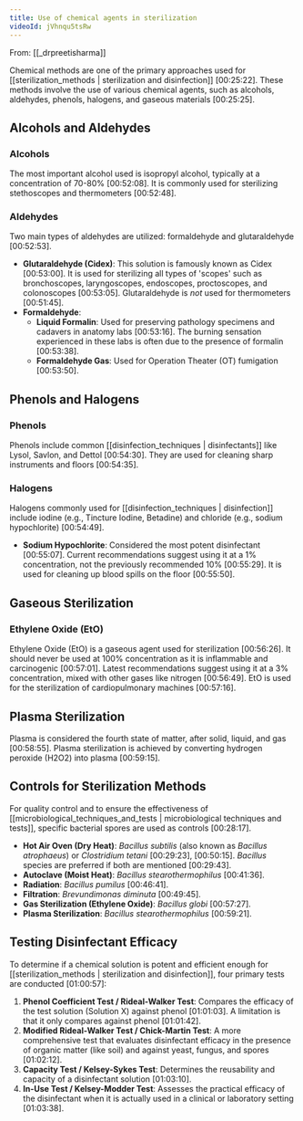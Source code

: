 ```yaml
---
title: Use of chemical agents in sterilization
videoId: jVhnqu5tsRw
---
```


From: [[_drpreetisharma]] <br/> 

Chemical methods are one of the primary approaches used for [[sterilization_methods | sterilization and disinfection]] <a class="yt-timestamp" data-t="00:25:22">[00:25:22]</a>. These methods involve the use of various chemical agents, such as alcohols, aldehydes, phenols, halogens, and gaseous materials <a class="yt-timestamp" data-t="00:25:25">[00:25:25]</a>.

## Alcohols and Aldehydes

### Alcohols
The most important alcohol used is isopropyl alcohol, typically at a concentration of 70-80% <a class="yt-timestamp" data-t="00:52:08">[00:52:08]</a>. It is commonly used for sterilizing stethoscopes and thermometers <a class="yt-timestamp" data-t="00:52:48">[00:52:48]</a>.

### Aldehydes
Two main types of aldehydes are utilized: formaldehyde and glutaraldehyde <a class="yt-timestamp" data-t="00:52:53">[00:52:53]</a>.

*   **Glutaraldehyde (Cidex)**: This solution is famously known as Cidex <a class="yt-timestamp" data-t="00:53:00">[00:53:00]</a>. It is used for sterilizing all types of 'scopes' such as bronchoscopes, laryngoscopes, endoscopes, proctoscopes, and colonoscopes <a class="yt-timestamp" data-t="00:53:05">[00:53:05]</a>. Glutaraldehyde is *not* used for thermometers <a class="yt-timestamp" data-t="00:51:45">[00:51:45]</a>.
*   **Formaldehyde**:
    *   **Liquid Formalin**: Used for preserving pathology specimens and cadavers in anatomy labs <a class="yt-timestamp" data-t="00:53:16">[00:53:16]</a>. The burning sensation experienced in these labs is often due to the presence of formalin <a class="yt-timestamp" data-t="00:53:38">[00:53:38]</a>.
    *   **Formaldehyde Gas**: Used for Operation Theater (OT) fumigation <a class="yt-timestamp" data-t="00:53:50">[00:53:50]</a>.

## Phenols and Halogens

### Phenols
Phenols include common [[disinfection_techniques | disinfectants]] like Lysol, Savlon, and Dettol <a class="yt-timestamp" data-t="00:54:30">[00:54:30]</a>. They are used for cleaning sharp instruments and floors <a class="yt-timestamp" data-t="00:54:35">[00:54:35]</a>.

### Halogens
Halogens commonly used for [[disinfection_techniques | disinfection]] include iodine (e.g., Tincture Iodine, Betadine) and chloride (e.g., sodium hypochlorite) <a class="yt-timestamp" data-t="00:54:49">[00:54:49]</a>.

*   **Sodium Hypochlorite**: Considered the most potent disinfectant <a class="yt-timestamp" data-t="00:55:07">[00:55:07]</a>. Current recommendations suggest using it at a 1% concentration, not the previously recommended 10% <a class="yt-timestamp" data-t="00:55:29">[00:55:29]</a>. It is used for cleaning up blood spills on the floor <a class="yt-timestamp" data-t="00:55:50">[00:55:50]</a>.

## Gaseous Sterilization

### Ethylene Oxide (EtO)
Ethylene Oxide (EtO) is a gaseous agent used for sterilization <a class="yt-timestamp" data-t="00:56:26">[00:56:26]</a>. It should never be used at 100% concentration as it is inflammable and carcinogenic <a class="yt-timestamp" data-t="00:57:01">[00:57:01]</a>. Latest recommendations suggest using it at a 3% concentration, mixed with other gases like nitrogen <a class="yt-timestamp" data-t="00:56:49">[00:56:49]</a>. EtO is used for the sterilization of cardiopulmonary machines <a class="yt-timestamp" data-t="00:57:16">[00:57:16]</a>.

## Plasma Sterilization
Plasma is considered the fourth state of matter, after solid, liquid, and gas <a class="yt-timestamp" data-t="00:58:55">[00:58:55]</a>. Plasma sterilization is achieved by converting hydrogen peroxide (H2O2) into plasma <a class="yt-timestamp" data-t="00:59:15">[00:59:15]</a>.

## Controls for Sterilization Methods
For quality control and to ensure the effectiveness of [[microbiological_techniques_and_tests | microbiological techniques and tests]], specific bacterial spores are used as controls <a class="yt-timestamp" data-t="00:28:17">[00:28:17]</a>.

*   **Hot Air Oven (Dry Heat)**: *Bacillus subtilis* (also known as *Bacillus atrophaeus*) or *Clostridium tetani* <a class="yt-timestamp" data-t="00:29:23">[00:29:23]</a>, <a class="yt-timestamp" data-t="00:50:15">[00:50:15]</a>. *Bacillus* species are preferred if both are mentioned <a class="yt-timestamp" data-t="00:29:43">[00:29:43]</a>.
*   **Autoclave (Moist Heat)**: *Bacillus stearothermophilus* <a class="yt-timestamp" data-t="00:41:36">[00:41:36]</a>.
*   **Radiation**: *Bacillus pumilus* <a class="yt-timestamp" data-t="00:46:41">[00:46:41]</a>.
*   **Filtration**: *Brevundimonas diminuta* <a class="yt-timestamp" data-t="00:49:45">[00:49:45]</a>.
*   **Gas Sterilization (Ethylene Oxide)**: *Bacillus globi* <a class="yt-timestamp" data-t="00:57:27">[00:57:27]</a>.
*   **Plasma Sterilization**: *Bacillus stearothermophilus* <a class="yt-timestamp" data-t="00:59:21">[00:59:21]</a>.

## Testing Disinfectant Efficacy
To determine if a chemical solution is potent and efficient enough for [[sterilization_methods | sterilization and disinfection]], four primary tests are conducted <a class="yt-timestamp" data-t="01:00:57">[01:00:57]</a>:

1.  **Phenol Coefficient Test / Rideal-Walker Test**: Compares the efficacy of the test solution (Solution X) against phenol <a class="yt-timestamp" data-t="01:01:03">[01:01:03]</a>. A limitation is that it only compares against phenol <a class="yt-timestamp" data-t="01:01:42">[01:01:42]</a>.
2.  **Modified Rideal-Walker Test / Chick-Martin Test**: A more comprehensive test that evaluates disinfectant efficacy in the presence of organic matter (like soil) and against yeast, fungus, and spores <a class="yt-timestamp" data-t="01:02:12">[01:02:12]</a>.
3.  **Capacity Test / Kelsey-Sykes Test**: Determines the reusability and capacity of a disinfectant solution <a class="yt-timestamp" data-t="01:03:10">[01:03:10]</a>.
4.  **In-Use Test / Kelsey-Modder Test**: Assesses the practical efficacy of the disinfectant when it is actually used in a clinical or laboratory setting <a class="yt-timestamp" data-t="01:03:38">[01:03:38]</a>.